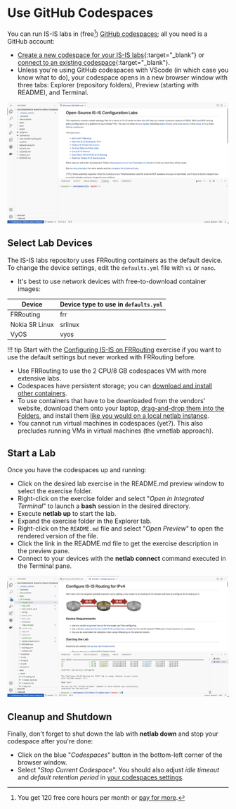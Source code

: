 # Use GitHub Codespaces

You can run IS-IS labs in (free[^UTAP]) [GitHub codespaces](https://docs.github.com/en/codespaces/overview); all you need is a GitHub account:

* [Create a new codespace for your IS-IS labs](https://github.com/codespaces/new/bgplab/isis){:target="_blank"} or [connect to an existing codespace](https://github.com/codespaces){:target="_blank"}.
* Unless you're using GitHub codespaces with VScode (in which case you know what to do), your codespace opens in a new browser window with three tabs: Explorer (repository folders), Preview (starting with README), and Terminal.

[^UTAP]: You get 120 free core hours per month or [pay for more](https://docs.github.com/en/billing/managing-billing-for-github-codespaces/about-billing-for-github-codespaces).

[![](img/codespaces-start.png)](img/codespaces-start.png)

## Select Lab Devices

The IS-IS labs repository uses FRRouting containers as the default device. To change the device settings, edit the `defaults.yml` file with `vi` or `nano`.

* It's best to use network devices with free-to-download container images:

| Device | Device type to use in `defaults.yml` |
|--------|--------------------------------------|
| FRRouting | frr |
| Nokia SR Linux | srlinux |
| VyOS | vyos |

!!! tip
    Start with the [Configuring IS-IS on FRRouting](basic/0-frrouting.md) exercise if you want to use the default settings but never worked with FRRouting before.

* Use FRRouting to use the 2 CPU/8 GB codespaces VM with more extensive labs.
* Codespaces have persistent storage; you can [download and install other containers](https://blog.ipspace.net/2024/07/arista-eos-codespaces/).
* To use containers that have to be downloaded from the vendors' website, download them onto your laptop, [drag-and-drop them into the Folders](https://blog.ipspace.net/2024/07/arista-eos-codespaces/), and install them [like you would on a local netlab instance](https://netlab.tools/labs/clab/#container-images).
* You cannot run virtual machines in codespaces (yet?). This also precludes running VMs in virtual machines (the vrnetlab approach).

## Start a Lab

Once you have the codespaces up and running:

* Click on the desired lab exercise in the README.md preview window to select the exercise folder.
* Right-click on the exercise folder and select "*Open in Integrated Terminal*" to launch a **bash** session in the desired directory.
* Execute **netlab up** to start the lab.
* Expand the exercise folder in the Explorer tab.
* Right-click on the `README.md` file and select "_Open Preview_" to open the rendered version of the file.
* Click the link in the README.md file to get the exercise description in the preview pane.
* Connect to your devices with the **netlab connect** command executed in the Terminal pane.

[![](img/codespaces-lab.png)](img/codespaces-lab.png)

## Cleanup and Shutdown

Finally, don't forget to shut down the lab with **netlab down** and stop your codespace after you're done:

* Click on the blue "*Codespaces*" button in the bottom-left corner of the browser window.
* Select "*Stop Current Codespace*". You should also adjust *idle timeout* and *default retention period* in [your codespaces settings](https://github.com/settings/codespaces).